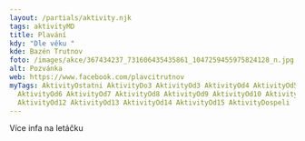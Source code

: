 ```yaml
---
layout: /partials/aktivity.njk
tags: aktivityMD
title: Plavání
kdy: "Dle věku "
kde: Bazén Trutnov
foto: /images/akce/367434237_731606435435861_1047259455975824128_n.jpg
alt: Pozvánka
web: https://www.facebook.com/plavcitrutnov
myTags: AktivityOstatni AktivityDo3 AktivityOd3 AktivityOd4 AktivityOd5
  AktivityOd6 AktivityOd7 AktivityOd8 AktivityOd9 AktivityOd10 AktivityOd11
  AktivityOd12 AktivityOd13 AktivityOd14 AktivityOd15 AktivityDospeli
---
```

V﻿íce infa na letáčku